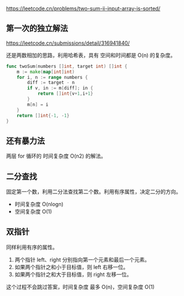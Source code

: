 https://leetcode.cn/problems/two-sum-ii-input-array-is-sorted/


## 第一次的独立解法

https://leetcode.cn/submissions/detail/316941840/

还是两数相加的思路，利用哈希表，具有 空间和时间都是 O(n) 的复杂度。

```go
func twoSum(numbers []int, target int) []int {
    m := make(map[int]int)
    for i, n := range numbers {
        diff := target - n
        if v, in := m[diff]; in {
            return []int{v+1,i+1}
        }
        m[n] = i
    }
    return []int{-1, -1}
}
```

## 还有暴力法

两层 for 循环的 时间复杂度 O(n2) 的解法。


## 二分查找

固定第一个数，利用二分法查找第二个数。利用有序属性，决定二分的方向。

- 时间复杂度 O(nlogn)
- 空间复杂度 O(1)


## 双指针

同样利用有序的属性。

1. 两个指针 left、right 分别指向第一个元素和最后一个元素。
2. 如果两个指针之和小于目标值，则 left 右移一位。
3. 如果两个指针之和大于目标值，则 right 左移一位。

这个过程不会跳过答案，时间复杂度 最多 O(n)，空间复杂度 O(1)
